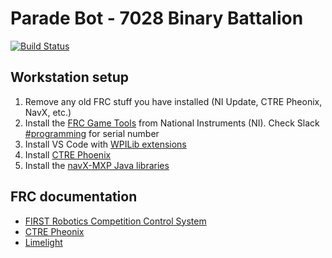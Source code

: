# Parade Bot - 7028 Binary Battalion
[![Build Status](https://travis-ci.com/STMARobotics/paradebot-7028.svg?branch=master)](https://travis-ci.com/STMARobotics/paradebot-7028)

## Workstation setup
1) Remove any old FRC stuff you have installed (NI Update, CTRE Pheonix, NavX, etc.)
1) Install the [FRC Game Tools](https://frc-docs.readthedocs.io/en/latest/docs/getting-started/getting-started-frc-control-system/frc-game-tools.html) from National Instruments (NI). Check Slack [#programming](https://app.slack.com/client/T7C7Y7ZT5/C7CA91QKU/details/pins) for serial number
1) Install VS Code with [WPILib extensions](https://frc-docs.readthedocs.io/en/latest/docs/getting-started/getting-started-frc-control-system/wpilib-setup.html)
1) Install [CTRE Phoenix](https://phoenix-documentation.readthedocs.io/en/latest/ch05_PrepWorkstation.html#what-to-download-and-why)
1) Install the [navX-MXP Java libraries](https://www.kauailabs.com/public_files/navx-mxp/navx-mxp.zip)

## FRC documentation
- [FIRST Robotics Competition Control System](https://frc-docs.readthedocs.io/en/latest/)
- [CTRE Pheonix](https://phoenix-documentation.readthedocs.io/en/latest/index.html)
- [Limelight](http://docs.limelightvision.io/en/latest/)